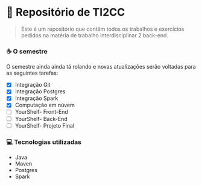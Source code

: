 # 🚀 Repositório de TI2CC

> Este é um repositório que contêm todos os trabalhos e exercícios pedidos na matéria de trabalho interdisciplinar 2 back-end.

### ☕ O semestre

O semestre ainda ainda tá rolando e novas atualizações serão voltadas para as seguintes tarefas:

- [x] Integração Git
- [x] Integração Postgres
- [x] Integração Spark
- [X] Computação em núvem
- [ ] YourShelf- Front-End
- [ ] YourShelf- Back-End
- [ ] YourShelf- Projeto Final

### 💻 Tecnologias utilizadas

- Java
- Maven
- Postgres
- Spark

